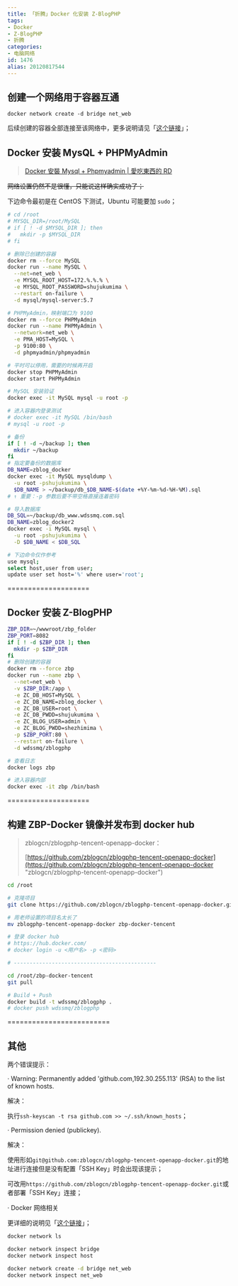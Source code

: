 ```yaml
---
title: 「折腾」Docker 化安装 Z-BlogPHP
tags:
- Docker
- Z-BlogPHP
- 折腾
categories:
- 电脑网络
id: 1476
alias: 20120817544
---
```


## 创建一个网络用于容器互通

`docker network create -d bridge net_web`

后续创建的容器全部连接至该网络中，更多说明请见「[这个链接](https://www.wdssmq.com/post/20210804429.html "2021-08-07 17:58 笔记 | Docker 网络相关")」；

<!--more-->

## Docker 安装 MysQL + PHPMyAdmin

> [Docker 安裝 Mysql + Phpmyadmin | 愛吃東西的 RD](http://www.andrewchen.tw/2017/05/05/20170505_NOTE_DOCKER_MYSQL/ "Docker 安裝 Mysql + Phpmyadmin | 愛吃東西的 RD")

~~网络设置仍然不是很懂，只能说这样确实成功了；~~

下边命令最初是在 CentOS 下测试，Ubuntu 可能要加 `sudo`；

```bash
# cd /root
# MYSQL_DIR=/root/MySQL
# if [ ! -d $MYSQL_DIR ]; then
#   mkdir -p $MYSQL_DIR
# fi

# 删除已创建的容器
docker rm --force MySQL
docker run --name MySQL \
  --net=net_web \
  -e MYSQL_ROOT_HOST=172.%.%.% \
  -e MYSQL_ROOT_PASSWORD=shujukumima \
  --restart on-failure \
  -d mysql/mysql-server:5.7

# PHPMyAdmin，映射端口为 9100
docker rm --force PHPMyAdmin
docker run --name PHPMyAdmin \
  --network=net_web \
  -e PMA_HOST=MySQL \
  -p 9100:80 \
  -d phpmyadmin/phpmyadmin

# 平时可以停用，需要的时候再开启
docker stop PHPMyAdmin
docker start PHPMyAdmin

# MySQL 安装验证
docker exec -it MySQL mysql -u root -p

# 进入容器内登录测试
# docker exec -it MySQL /bin/bash
# mysql -u root -p

# 备份
if [ ! -d ~/backup ]; then
  mkdir ~/backup
fi
# 指定要备份的数据库
DB_NAME=zblog_docker
docker exec -it MySQL mysqldump \
  -u root -pshujukumima \
  $DB_NAME > ~/backup/db_$DB_NAME-$(date +%Y-%m-%d-%H-%M).sql
# ↑ 重要：-p 参数后要不带空格直接连着密码

# 导入数据库
DB_SQL=~/backup/db_www.wdssmq.com.sql
DB_NAME=zblog_docker2
docker exec -i MySQL mysql \
  -u root -pshujukumima \
  -D $DB_NAME < $DB_SQL

# 下边命令仅作参考
use mysql;
select host,user from user;
update user set host='%' where user='root';

```

====================


## Docker 安装 Z-BlogPHP

```bash
ZBP_DIR=~/wwwroot/zbp_folder
ZBP_PORT=8082
if [ ! -d $ZBP_DIR ]; then
  mkdir -p $ZBP_DIR
fi
# 删除创建的容器
docker rm --force zbp
docker run --name zbp \
  --net=net_web \
  -v $ZBP_DIR:/app \
  -e ZC_DB_HOST=MySQL \
  -e ZC_DB_NAME=zblog_docker \
  -e ZC_DB_USER=root \
  -e ZC_DB_PWDD=shujukumima \
  -e ZC_BLOG_USER=admin \
  -e ZC_BLOG_PWDD=shezhimima \
  -p $ZBP_PORT:80 \
  --restart on-failure \
  -d wdssmq/zblogphp

# 查看日志
docker logs zbp

# 进入容器内部
docker exec -it zbp /bin/bash

```

====================

## 构建 ZBP-Docker 镜像并发布到 docker hub

> zblogcn/zblogphp-tencent-openapp-docker：
>
> [https://github.com/zblogcn/zblogphp-tencent-openapp-docker](https://github.com/zblogcn/zblogphp-tencent-openapp-docker "zblogcn/zblogphp-tencent-openapp-docker")


```bash
cd /root

# 克隆项目
git clone https://github.com/zblogcn/zblogphp-tencent-openapp-docker.git

# 周老师设置的项目名太长了
mv zblogphp-tencent-openapp-docker zbp-docker-tencent

# 登录 docker hub
# https://hub.docker.com/
# docker login -u <用户名> -p <密码>

# ---------------------------------------------

cd /root/zbp-docker-tencent
git pull

# Build + Push
docker build -t wdssmq/zblogphp .
# docker push wdssmq/zblogphp

```

=========================

## 其他

两个错误提示：

· Warning: Permanently added 'github.com,192.30.255.113' (RSA) to the list of known hosts.

解决：

执行`ssh-keyscan -t rsa github.com >> ~/.ssh/known_hosts`；

· Permission denied (publickey).

解决：

使用形如`git@github.com:zblogcn/zblogphp-tencent-openapp-docker.git`的地址进行连接但是没有配置「SSH Key」时会出现该提示；

可改用`https://github.com/zblogcn/zblogphp-tencent-openapp-docker.git`或者部署「SSH Key」连接；

· Docker 网络相关

更详细的说明见「[这个链接](https://www.wdssmq.com/post/20210804429.html "2021-08-07 17:58 笔记 | Docker 网络相关")」；

```bash
docker network ls

docker network inspect bridge
docker network inspect host

docker network create -d bridge net_web
docker network inspect net_web
```


<!--1476-->
